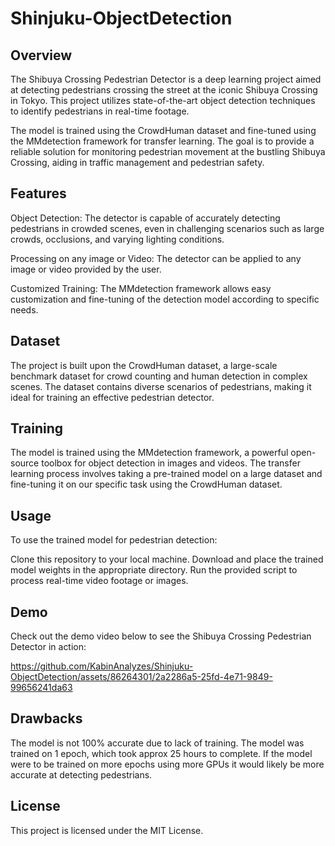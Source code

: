 # Shinjuku-ObjectDetection

## Overview
The Shibuya Crossing Pedestrian Detector is a deep learning project aimed at detecting pedestrians crossing the street at the iconic Shibuya Crossing in Tokyo. This project utilizes state-of-the-art object detection techniques to identify pedestrians in real-time footage.

The model is trained using the CrowdHuman dataset and fine-tuned using the MMdetection framework for transfer learning. The goal is to provide a reliable solution for monitoring pedestrian movement at the bustling Shibuya Crossing, aiding in traffic management and pedestrian safety.

## Features
Object Detection: The detector is capable of accurately detecting pedestrians in crowded scenes, even in challenging scenarios such as large crowds, occlusions, and varying lighting conditions.

Processing on any image or Video: The detector can be applied to any image or video provided by the user.

Customized Training: The MMdetection framework allows easy customization and fine-tuning of the detection model according to specific needs.

## Dataset
The project is built upon the CrowdHuman dataset, a large-scale benchmark dataset for crowd counting and human detection in complex scenes. The dataset contains diverse scenarios of pedestrians, making it ideal for training an effective pedestrian detector.

## Training
The model is trained using the MMdetection framework, a powerful open-source toolbox for object detection in images and videos. The transfer learning process involves taking a pre-trained model on a large dataset and fine-tuning it on our specific task using the CrowdHuman dataset.

## Usage
To use the trained model for pedestrian detection:

Clone this repository to your local machine.
Download and place the trained model weights in the appropriate directory.
Run the provided script to process real-time video footage or images.


## Demo
Check out the demo video below to see the Shibuya Crossing Pedestrian Detector in action:


https://github.com/KabinAnalyzes/Shinjuku-ObjectDetection/assets/86264301/2a2286a5-25fd-4e71-9849-99656241da63

## Drawbacks
The model is not 100% accurate due to lack of training. The model was trained on 1 epoch, which took approx 25 hours to complete. If the model were to be trained on more epochs using more GPUs it would likely be more accurate at detecting pedestrians.

## License
This project is licensed under the MIT License.
